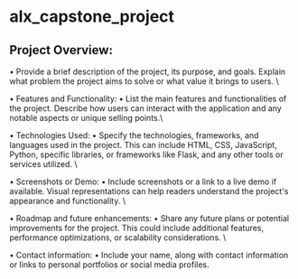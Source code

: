 # alx_capstone_project


## Project Overview:
• Provide a brief description of the project, its purpose, and goals. Explain what problem the project aims to solve or what value it brings to users. \

• Features and Functionality:
• List the main features and functionalities of the project. Describe how users can interact with the application and any notable aspects or unique selling points.\

• Technologies Used:
• Specify the technologies, frameworks, and languages used in the project. This can include 
HTML, CSS, JavaScript, Python, specific libraries, or frameworks like Flask, and any other tools or services utilized. \

• Screenshots or Demo:
• Include screenshots or a link to a live demo if available. Visual representations can help readers understand the project's appearance and functionality. \

• Roadmap and future enhancements:
• Share any future plans or potential improvements for the project. This could include additional features, performance optimizations, or scalability considerations. \

• Contact information:
• Include your name, along with contact information or links to personal portfolios or social media profiles.
